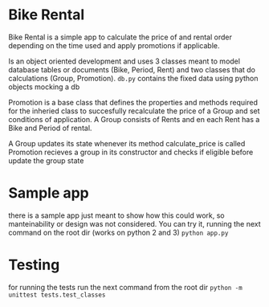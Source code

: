 # Bike Rental

Bike Rental is a simple app to calculate the price of and rental order depending on the time used and apply promotions if applicable. 

Is an object oriented development and uses 3 classes meant to model database tables or documents (Bike, Period, Rent) and two classes that do calculations (Group, Promotion). `db.py` contains the fixed data using python objects mocking a db

Promotion is a base class that defines the properties and methods required for the inheried class to succesfully recalculate the price of a Group and set conditions of application. A Group consists of Rents and en each Rent has a Bike and Period of rental. 

A Group updates its state whenever its method calculate_price is called
Promotion recieves a group in its constructor and checks if eligible before update the group state

# Sample app
there is a sample app just meant to show how this could work, so manteinability or design was not considered. 
You can try it, running the next command on the root dir (works on python 2 and 3)
```python app.py```

# Testing
for running the tests run the next command from the root dir
```python -m unittest tests.test_classes```

